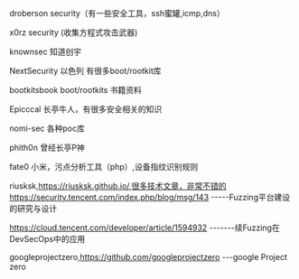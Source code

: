 droberson  security（有一些安全工具，ssh蜜罐,icmp,dns）

x0rz  security (收集方程式攻击武器)

knownsec 知道创宇

NextSecurity 以色列 有很多boot/rootkit库

bootkitsbook boot/rootkits 书籍资料

Epicccal  长亭牛人，有很多安全相关的知识

nomi-sec 各种poc库

phith0n 曾经长亭P神

fate0 小米，污点分析工具（php）,设备指纹识别规则

riusksk,https://riusksk.github.io/,很多技术文章，非常不错的
https://security.tencent.com/index.php/blog/msg/143 -----Fuzzing平台建设的研究与设计

https://cloud.tencent.com/developer/article/1594932 -------续Fuzzing在DevSecOps中的应用

googleprojectzero,https://github.com/googleprojectzero ---google Project zero
